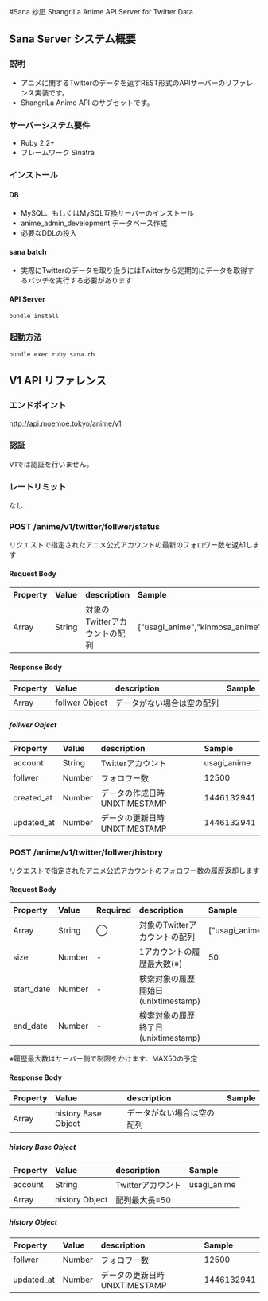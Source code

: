 #Sana 紗凪
ShangriLa Anime API Server for Twitter Data

## Sana Server システム概要

### 説明

* アニメに関するTwitterのデータを返すREST形式のAPIサーバーのリファレンス実装です。
* ShangriLa Anime API のサブセットです。

### サーバーシステム要件

* Ruby 2.2+
* フレームワーク Sinatra

### インストール

#### DB
* MySQL、もしくはMySQL互換サーバーのインストール
* anime_admin_development データベース作成
* 必要なDDLの投入

#### sana batch

* 実際にTwitterのデータを取り扱うにはTwitterから定期的にデータを取得するバッチを実行する必要があります

#### API Server

```
bundle install
```

### 起動方法

```
bundle exec ruby sana.rb
```

## V1 API リファレンス

### エンドポイント

http://api.moemoe.tokyo/anime/v1

### 認証

V1では認証を行いません。


### レートリミット

なし

### POST /anime/v1/twitter/follwer/status

リクエストで指定されたアニメ公式アカウントの最新のフォロワー数を返却します

#### Request Body

| Property     | Value               |description|Sample|
| :------------ | :------------------ |:--------|:-------|
| Array    |String|対象のTwitterアカウントの配列|["usagi_anime","kinmosa_anime"] |


#### Response Body

| Property     | Value               |description|Sample|
| :------------ | :------------------ |:--------|:-------|
| Array    |follwer Object|データがない場合は空の配列|

##### follwer Object

| Property     | Value               |description|Sample|
| :------------ | :------------------ |:--------|:-------|
| account    |String|Twitterアカウント|usagi_anime|
| follwer    |Number|フォロワー数|12500|
| created_at   |Number|データの作成日時 UNIXTIMESTAMP|1446132941|
| updated_at   |Number|データの更新日時 UNIXTIMESTAMP|1446132941|



### POST /anime/v1/twitter/follwer/history

リクエストで指定されたアニメ公式アカウントのフォロワー数の履歴返却します

#### Request Body


| Property     |Value |Required|description|Sample|
| :------------|:-----|:-------|:----------|:-----|
| Array    |String|◯|対象のTwitterアカウントの配列|["usagi_anime","kinmosa_anime"] |
| size |Number|-|1アカウントの履歴最大数(※)|50|
| start_date |Number|-|検索対象の履歴開始日(unixtimestamp)||
| end_date |Number|-|検索対象の履歴終了日(unixtimestamp)||

※履歴最大数はサーバー側で制限をかけます、MAX50の予定

#### Response Body

| Property     | Value               |description|Sample|
| :------------ | :------------------ |:--------|:-------|
| Array    |history Base Object|データがない場合は空の配列|

##### history Base Object

| Property     | Value               |description|Sample|
| :------------ | :------------------ |:--------|:-------|
| account    |String|Twitterアカウント|usagi_anime|
| Array    |history Object|配列最大長=50||


##### history Object

| Property     | Value               |description|Sample|
| :------------ | :------------------ |:--------|:-------|
| follwer    |Number|フォロワー数|12500|
| updated_at   |Number|データの更新日時 UNIXTIMESTAMP|1446132941|
